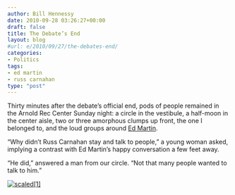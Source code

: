 ```yaml
---
author: Bill Hennessy
date: 2010-09-28 03:26:27+00:00
draft: false
title: The Debate’s End
layout: blog
#url: e/2010/09/27/the-debates-end/
categories:
- Politics
tags:
- ed martin
- russ carnahan
type: "post"
---
```


Thirty minutes after the debate’s official end, pods of people remained in the Arnold Rec Center Sunday night: a circle in the vestibule, a half-moon in the center aisle, two or three amorphous clumps up front, the one I belonged to, and the loud groups around [Ed Martin](https://edmartinforcongress.com/).

 

“Why didn’t Russ Carnahan stay and talk to people,” a young woman asked, implying a contrast with Ed Martin’s happy conversation a few feet away.

 

“He did,” answered a man from our circle. “Not that many people wanted to talk to him.”

 

[![scaled[1]](https://hennessysview.com/wp-content/uploads/2010/09/scaled1_thumb.png)
](https://hennessysview.com/wp-content/uploads/2010/09/scaled1.png)
